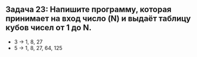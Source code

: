 ## Задача 23: Напишите программу, которая принимает на вход число (N) и выдаёт таблицу кубов чисел от 1 до N.

- 3 -> 1, 8, 27
- 5 -> 1, 8, 27, 64, 125